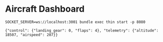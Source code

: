 # Aircraft Dashboard


```SOCKET_SERVER=ws://localhost:3001 bundle exec thin start -p 8080```

```{"control": {"landing_gear": 0, "flaps": 4}, "telemetry": {"altitude": 18507, "airspeed": 207}}```
